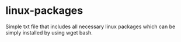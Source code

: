 # linux-packages
Simple txt file that includes all necessary linux packages which can be simply installed by using wget bash.
